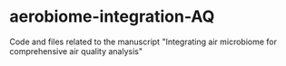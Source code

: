 # aerobiome-integration-AQ
Code and files related to the manuscript "Integrating air microbiome for comprehensive air quality analysis"
